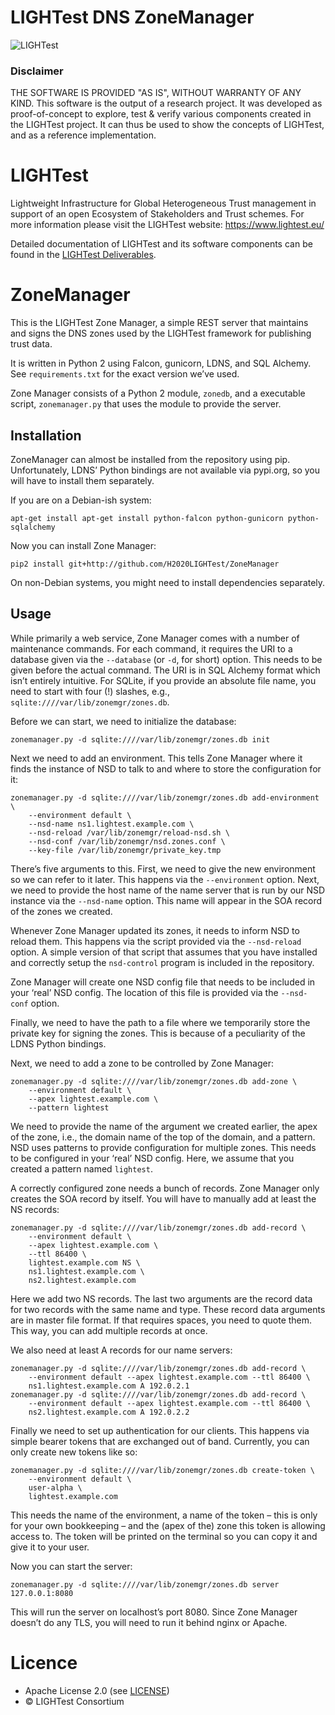 # LIGHTest DNS ZoneManager

![LIGHTest](https://www.lightest.eu/static/LIGHTestLogo.png)

### Disclaimer

THE SOFTWARE IS PROVIDED "AS IS", WITHOUT WARRANTY OF ANY KIND. This
software is the output of a research project. It was developed as
proof-of-concept to explore, test & verify various components created in
the LIGHTest project. It can thus be used to show the concepts of
LIGHTest, and as a reference implementation.

# LIGHTest

Lightweight Infrastructure for Global Heterogeneous Trust management in
support of an open Ecosystem of Stakeholders and Trust schemes. For more
information please visit the LIGHTest website: https://www.lightest.eu/

Detailed documentation of LIGHTest and its software components can be
found in the [LIGHTest Deliverables](https://www.lightest.eu/downloads/pub_deliverables/index.html).

# ZoneManager

This is the LIGHTest Zone Manager, a simple REST server that maintains and
signs the DNS zones used by the LIGHTest framework for publishing trust
data.

It is written in Python 2 using Falcon, gunicorn, LDNS, and SQL Alchemy.
See `requirements.txt` for the exact version we’ve used.

Zone Manager consists of a Python 2 module, `zonedb`, and a executable
script, `zonemanager.py` that uses the module to provide the server.


## Installation

ZoneManager can almost be installed from the repository using pip.
Unfortunately, LDNS’ Python bindings are not available via pypi.org, so
you will have to install them separately.

If you are on a Debian-ish system:

```
apt-get install apt-get install python-falcon python-gunicorn python-sqlalchemy
```

Now you can install Zone Manager:

```
pip2 install git+http://github.com/H2020LIGHTest/ZoneManager
```

On non-Debian systems, you might need to install dependencies separately.


## Usage

While primarily a web service, Zone Manager comes with a number of
maintenance commands. For each command, it requires the URI to a database
given via the `--database` (or `-d`, for short) option. This needs to be
given before the actual command. The URI is in SQL Alchemy format which
isn’t entirely intuitive. For SQLite, if you provide an absolute file
name, you need to start with four (!) slashes, e.g., 
`sqlite:////var/lib/zonemgr/zones.db`.

Before we can start, we need to initialize the database:

```
zonemanager.py -d sqlite:////var/lib/zonemgr/zones.db init
```

Next we need to add an environment. This tells Zone Manager where it finds
the instance of NSD to talk to and where to store the configuration for
it:

```
zonemanager.py -d sqlite:////var/lib/zonemgr/zones.db add-environment \
    --environment default \
    --nsd-name ns1.lightest.example.com \
    --nsd-reload /var/lib/zonemgr/reload-nsd.sh \
    --nsd-conf /var/lib/zonemgr/nsd.zones.conf \
    --key-file /var/lib/zonemgr/private_key.tmp
```

There’s five arguments to this. First, we need to give the new environment
so we can refer to it later. This happens via the `--environment` option.
Next, we need to provide the host name of the name server that is run by
our NSD instance via the `--nsd-name` option. This name will appear in the
SOA record of the zones we created.

Whenever Zone Manager updated its zones, it needs to inform NSD to reload
them. This happens via the script provided via the `--nsd-reload` option.
A simple version of that script that assumes that you have installed and
correctly setup the `nsd-control` program is included in the repository.

Zone Manager will create one NSD config file that needs to be included
in your ‘real’ NSD config. The location of this file is provided via the
`--nsd-conf` option.

Finally, we need to have the path to a file where we temporarily store the
private key for signing the zones. This is because of a peculiarity of the
LDNS Python bindings.

Next, we need to add a zone to be controlled by Zone Manager:

```
zonemanager.py -d sqlite:////var/lib/zonemgr/zones.db add-zone \
    --environment default \
    --apex lightest.example.com \
    --pattern lightest
```

We need to provide the name of the argument we created earlier, the apex
of the zone, i.e., the domain name of the top of the domain, and a
pattern. NSD uses patterns to provide configuration for multiple zones.
This needs to be configured in your ‘real’ NSD config. Here, we assume
that you created a pattern named `lightest`.

A correctly configured zone needs a bunch of records. Zone Manager only
creates the SOA record by itself. You will have to manually add at least
the NS records:

```
zonemanager.py -d sqlite:////var/lib/zonemgr/zones.db add-record \
    --environment default \
    --apex lightest.example.com \
    --ttl 86400 \
    lightest.example.com NS \
    ns1.lightest.example.com \
    ns2.lightest.example.com
```

Here we add two NS records. The last two arguments are the record data for
two records with the same name and type. These record data arguments are
in master file format. If that requires spaces, you need to quote them.
This way, you can add multiple records at once.

We also need at least A records for our name servers:

```
zonemanager.py -d sqlite:////var/lib/zonemgr/zones.db add-record \
    --environment default --apex lightest.example.com --ttl 86400 \
    ns1.lightest.example.com A 192.0.2.1
zonemanager.py -d sqlite:////var/lib/zonemgr/zones.db add-record \
    --environment default --apex lightest.example.com --ttl 86400 \
    ns2.lightest.example.com A 192.0.2.2
```

Finally we need to set up authentication for our clients. This happens via
simple bearer tokens that are exchanged out of band. Currently, you can
only create new tokens like so:

```
zonemanager.py -d sqlite:////var/lib/zonemgr/zones.db create-token \
    --environment default \
    user-alpha \
    lightest.example.com
```

This needs the name of the environment, a name of the token – this is only
for your own bookkeeping – and the (apex of the) zone this token is
allowing access to. The token will be printed on the terminal so you can
copy it and give it to your user.

Now you can start the server:

```
zonemanager.py -d sqlite:////var/lib/zonemgr/zones.db server 127.0.0.1:8080
```

This will run the server on localhost’s port 8080. Since Zone Manager
doesn’t do any TLS, you will need to run it behind nginx or Apache.


# Licence

* Apache License 2.0 (see [LICENSE](./LICENSE))
* © LIGHTest Consortium
